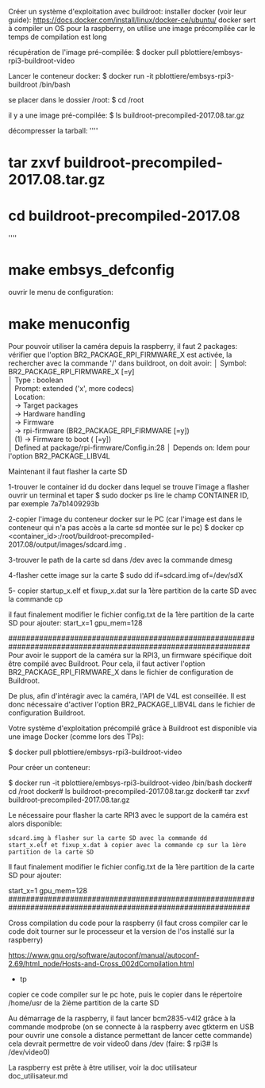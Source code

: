Créer un système d'exploitation avec buildroot:
  installer docker (voir leur guide): https://docs.docker.com/install/linux/docker-ce/ubuntu/
  docker sert à compiler un OS pour la raspberry, on utilise une image précompilée car le temps de compilation est long
  
récupération de l'image pré-compilée:
$ docker pull pblottiere/embsys-rpi3-buildroot-video

Lancer le conteneur docker:
$ docker run -it pblottiere/embsys-rpi3-buildroot /bin/bash

se placer dans le dossier /root:
$ cd /root

il y a une image pré-compilée:
$ ls
buildroot-precompiled-2017.08.tar.gz

décompresser la tarball:
''''
# tar zxvf buildroot-precompiled-2017.08.tar.gz
# cd buildroot-precompiled-2017.08
''''
# make embsys_defconfig

ouvrir le menu de configuration:
# make menuconfig

Pour pouvoir utiliser la caméra depuis la raspberry, il faut 2 packages:
vérifier que l'option BR2_PACKAGE_RPI_FIRMWARE_X est activée, la rechercher avec la commande '/' dans buildroot, on doit avoir:
│ Symbol: BR2_PACKAGE_RPI_FIRMWARE_X [=y]   
  │ Type  : boolean   
  │ Prompt: extended ('x', more codecs)    
  │   Location:                     
  │     -> Target packages           
  │       -> Hardware handling       
  │         -> Firmware            
  │           -> rpi-firmware (BR2_PACKAGE_RPI_FIRMWARE [=y])   
  │ (1)         -> Firmware to boot (<choice> [=y])    
  │   Defined at package/rpi-firmware/Config.in:28 
  │   Depends on: <choice> 
Idem pour l'option BR2_PACKAGE_LIBV4L
  
  
  
Maintenant il faut flasher la carte SD

1-trouver le container id du docker dans lequel se trouve l'image a flasher
ouvrir un terminal et taper $ sudo docker ps
lire le champ CONTAINER ID, par exemple 7a7b1409293b

2-copier l'image du conteneur docker sur le PC (car l'image est dans le conteneur qui n'a pas accès a la carte sd montée sur le pc)
$ docker cp <container_id>:/root/buildroot-precompiled-2017.08/output/images/sdcard.img .

3-trouver le path de la carte sd dans /dev avec la commande dmesg

4-flasher cette image sur la carte
$ sudo dd if=sdcard.img of=/dev/sdX

5- copier startup_x.elf et fixup_x.dat sur la 1ère partition de la carte SD avec la commande cp

il faut finalement modifier le fichier config.txt de la 1ère partition de la carte SD pour ajouter:
start_x=1
gpu_mem=128



###############################################################################################################
Pour avoir le support de la caméra sur la RPI3, un firmware spécifique doit être compilé avec Buildroot. Pour cela, il faut activer l'option BR2_PACKAGE_RPI_FIRMWARE_X dans le fichier de configuration de Buildroot.

De plus, afin d'intéragir avec la caméra, l'API de V4L est conseillée. Il est donc nécessaire d'activer l'option BR2_PACKAGE_LIBV4L dans le fichier de configuration Buildroot.

Votre système d'exploitation précompilé grâce à Buildroot est disponible via une image Docker (comme lors des TPs):

$ docker pull pblottiere/embsys-rpi3-buildroot-video

Pour créer un conteneur:

$ docker run -it pblottiere/embsys-rpi3-buildroot-video /bin/bash
docker# cd /root
docker# ls
buildroot-precompiled-2017.08.tar.gz
docker# tar zxvf buildroot-precompiled-2017.08.tar.gz

Le nécessaire pour flasher la carte RPI3 avec le support de la caméra est alors disponible:

    sdcard.img à flasher sur la carte SD avec la commande dd
    start_x.elf et fixup_x.dat à copier avec la commande cp sur la 1ère partition de la carte SD

Il faut finalement modifier le fichier config.txt de la 1ère partition de la carte SD pour ajouter:

start_x=1
gpu_mem=128
###############################################################################################################







































Cross compilation du code pour la raspberry
  (il faut cross compiler car le code doit tourner sur le processeur et la version de l'os installé sur la raspberry)
  
  https://www.gnu.org/software/autoconf/manual/autoconf-2.69/html_node/Hosts-and-Cross_002dCompilation.html
  + tp
  
  copier ce code compiler sur le pc hote, puis le copier dans le répertoire /home/usr de la 2ième partition de la carte SD
  
  
  
  
  
  
  

    

Au démarrage de la raspberry, il faut lancer bcm2835-v4l2 grâce à la commande modprobe (on se connecte à la raspberry avec gtkterm en USB pour ouvrir une console a distance permettant de lancer cette commande)
cela devrait permettre de voir video0 dans /dev (faire: $ rpi3# ls /dev/video0)

La raspberry est prête à être utiliser, voir la doc utilisateur doc_utilisateur.md
